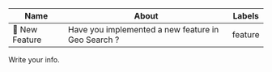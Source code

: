 
| Name           | About                                              | Labels  |
|----------------|----------------------------------------------------|---------|
| 🎉 New Feature | Have you implemented a new feature in Geo Search ? | feature |

Write your info.